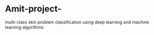 # Amit-project-
multi-class skin problem classification using deep learning and machine learning algorithms
